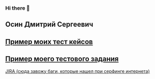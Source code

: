 ### Hi there 👋
Осин Дмитрий Сергеевич
---
[Пример моих тест кейсов](https://docs.google.com/spreadsheets/d/19gSZCUl258E1xjEtjSMk7b6CTt2w5reOVr_zJwQ4DgE/edit?usp=sharing)
---
[Пример моего тестового задания](https://docs.google.com/spreadsheets/d/18GUZAPTPBdTK8oJEmZmjk4bt5Sa5eqzKsbc1SpFvJc4/edit?usp=sharing)
---
[JIRA (cюда завожу баги, которые нашел при серфинге интернета)](https://dmitriossineqas.atlassian.net/jira/software/c/projects/TES/boards/1?selectedIssue=TES-5)
<!--
**DmitriOssine/DmitriOssine** is a ✨ _special_ ✨ repository because its `README.md` (this file) appears on your GitHub profile.

Here are some ideas to get you started:

- 🔭 I’m currently working on ...
- 🌱 I’m currently learning ...
- 👯 I’m looking to collaborate on ...
- 🤔 I’m looking for help with ...
- 💬 Ask me about ...
- 📫 How to reach me: ...
- 😄 Pronouns: ...
- ⚡ Fun fact: ...
-->
